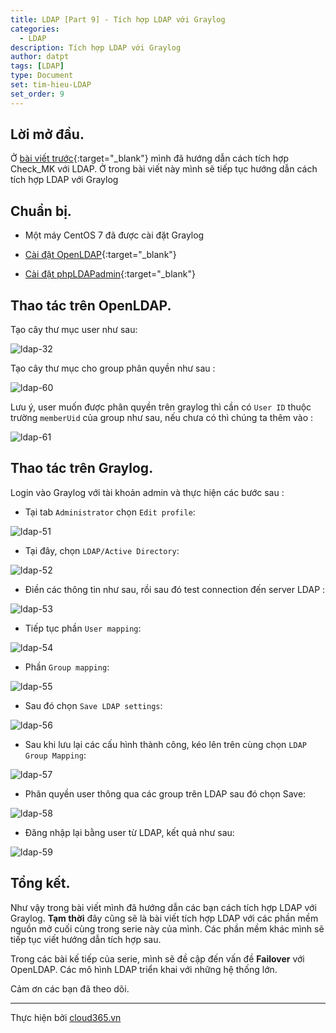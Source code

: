 ```yaml
---
title: LDAP [Part 9] - Tích hợp LDAP với Graylog
categories:
  - LDAP
description: Tích hợp LDAP với Graylog
author: datpt
tags: [LDAP]
type: Document
set: tim-hieu-LDAP
set_order: 9
---
```


## Lời mở đầu.

Ở [bài viết trước](https://blog.cloud365.vn/ldap/LDAP-part-8-Ldap-tich-hop-voi-checkmk/){:target="_blank"} mình đã hướng dẫn cách tích hợp Check_MK với LDAP. Ở trong bài viết này mình sẽ tiếp tục hướng dẫn cách tích hợp LDAP với Graylog

## Chuẩn bị.

- Một máy CentOS 7 đã được cài đặt Graylog

- [Cài đặt OpenLDAP](https://blog.cloud365.vn/ldap/LDAP-part-2-cai-dat-ldap-centos-7/){:target="_blank"}

- [Cài đặt phpLDAPadmin](https://blog.cloud365.vn/ldap/LDAP-part-3-cai-dat-php-ldap-admin/){:target="_blank"}

## Thao tác trên OpenLDAP.

Tạo cây thư mục user như sau:

![ldap-32](/images/img-ldap-datpt/ldap-32.png)

Tạo cây thư mục cho group phân quyền như sau :

![ldap-60](/images/img-ldap-datpt/ldap-60.png)

Lưu ý, user muốn được phân quyền trên graylog thì cần có `User ID` thuộc trường `memberUid` của group như sau, nếu chưa có thì chúng ta thêm vào :

![ldap-61](/images/img-ldap-datpt/ldap-61.png)

## Thao tác trên Graylog.

Login vào Graylog với tài khoản admin và thực hiện các bước sau :

- Tại tab `Administrator` chọn `Edit profile`:

![ldap-51](/images/img-ldap-datpt/ldap-51.png)

- Tại đây, chọn `LDAP/Active Directory`:

![ldap-52](/images/img-ldap-datpt/ldap-52.png)

- Điền các thông tin như sau, rồi sau đó test connection đến server LDAP :

![ldap-53](/images/img-ldap-datpt/ldap-53.png)

- Tiếp tục phần `User mapping`:

![ldap-54](/images/img-ldap-datpt/ldap-54.png)

- Phần `Group mapping`:

![ldap-55](/images/img-ldap-datpt/ldap-55.png)

- Sau đó chọn `Save LDAP settings`:

![ldap-56](/images/img-ldap-datpt/ldap-56.png)

- Sau khi lưu lại các cấu hình thành công, kéo lên trên cùng chọn `LDAP Group Mapping`:

![ldap-57](/images/img-ldap-datpt/ldap-57.png)

- Phân quyền user thông qua các group trên LDAP sau đó chọn Save:

![ldap-58](/images/img-ldap-datpt/ldap-58.png)

- Đăng nhập lại bằng user từ LDAP, kết quả như sau:

![ldap-59](/images/img-ldap-datpt/ldap-59.png)


## Tổng kết.

Như vậy trong bài viết mình đã hướng dẫn các bạn cách tích hợp LDAP với Graylog. **Tạm thời** đây cũng sẽ là bài viết tích hợp LDAP với các phần mềm nguồn mở cuối cùng trong serie này của mình. Các phần mềm khác mình sẽ tiếp tục viết hướng dẫn tích hợp sau.

Trong các bài kế tiếp của serie, mình sẽ đề cập đến vấn đề **Failover** với OpenLDAP. Các mô hình LDAP triển khai với những hệ thống lớn.

Cảm ơn các bạn đã theo dõi.

---

Thực hiện bởi <a href="https://cloud365.vn/" target="_blank">cloud365.vn</a>